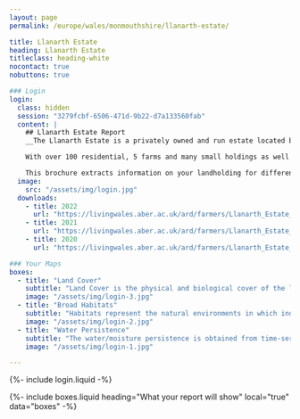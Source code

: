 ```yaml
---
layout: page
permalink: /europe/wales/monmouthshire/llanarth-estate/

title: Llanarth Estate
heading: Llanarth Estate
titleclass: heading-white
nocontact: true
nobuttons: true

### Login
login:
  class: hidden
  session: "3279fcbf-6506-471d-9b22-d7a133560fab"
  content: |
    ## Llanarth Estate Report
    __The Llanarth Estate is a privately owned and run estate located between Abergavenny and Monmouth adjoining the Usk valley, in Monmouthshire,  in a beautiful part of South East Wales, close to the Black Mountains, and the Brecon Beacons.__

    With over 100 residential, 5 farms and many small holdings as well as several commercial spaces.

    This brochure extracts information on your landholding for different years from the newly developed Welsh Data Cube (WDC), which houses all satellite data acquired over Wales since 2018 and derived products with these including land cover, broad habitats and water/moisture persistence.
  image:
    src: "/assets/img/login.jpg"
  downloads:
    - title: 2022
      url: "https://livingwales.aber.ac.uk/ard/farmers/Llanarth_Estate_2022.pdf"
    - title: 2021
      url: "https://livingwales.aber.ac.uk/ard/farmers/Llanarth_Estate_2021.pdf"
    - title: 2020
      url: "https://livingwales.aber.ac.uk/ard/farmers/Llanarth_Estate_2020.pdf"

### Your Maps
boxes:
  - title: "Land Cover"
    subtitle: "Land Cover is the physical and biological cover of the land surface and includes vegetation (managed or semi-natural), water and bare surfaces. The land cover maps generated through Living Land Management use the legends of the United Nation's Food and Agriculture Organisation (FAO) Land Cover Classification System (LCCS)."
    image: "/assets/img/login-3.jpg"
  - title: "Broad Habitats"
    subtitle: "Habitats represent the natural environments in which individual or groups of plant or animal species lives. The habitat maps are generated from satellite data and are based on Wales' Phase 1 Habitat Taxonomy."
    image: "/assets/img/login-2.jpg"
  - title: "Water Persistence"
    subtitle: "The water/moisture persistence is obtained from time-series of radar data that are acquired almost every day over Wales and indicate relative frequency of wet conditions across the landscape."
    image: "/assets/img/login-1.jpg"

---
```


{%- include login.liquid -%}

{%- include boxes.liquid heading="What your report will show" local="true" data="boxes" -%}
